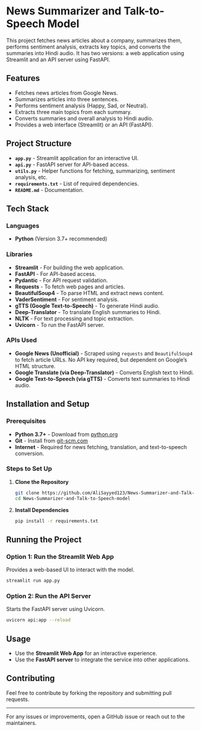 # News Summarizer and Talk-to-Speech Model

This project fetches news articles about a company, summarizes them, performs sentiment analysis, extracts key topics, and converts the summaries into Hindi audio. It has two versions: a web application using Streamlit and an API server using FastAPI.

## Features
- Fetches news articles from Google News.
- Summarizes articles into three sentences.
- Performs sentiment analysis (Happy, Sad, or Neutral).
- Extracts three main topics from each summary.
- Converts summaries and overall analysis to Hindi audio.
- Provides a web interface (Streamlit) or an API (FastAPI).

## Project Structure
- **`app.py`** - Streamlit application for an interactive UI.
- **`api.py`** - FastAPI server for API-based access.
- **`utils.py`** - Helper functions for fetching, summarizing, sentiment analysis, etc.
- **`requirements.txt`** - List of required dependencies.
- **`README.md`** - Documentation.

## Tech Stack
### Languages
- **Python** (Version 3.7+ recommended)

### Libraries
- **Streamlit** - For building the web application.
- **FastAPI** - For API-based access.
- **Pydantic** - For API request validation.
- **Requests** - To fetch web pages and articles.
- **BeautifulSoup4** - To parse HTML and extract news content.
- **VaderSentiment** - For sentiment analysis.
- **gTTS (Google Text-to-Speech)** - To generate Hindi audio.
- **Deep-Translator** - To translate English summaries to Hindi.
- **NLTK** - For text processing and topic extraction.
- **Uvicorn** - To run the FastAPI server.

### APIs Used
- **Google News (Unofficial)** - Scraped using `requests` and `BeautifulSoup4` to fetch article URLs. No API key required, but dependent on Google’s HTML structure.
- **Google Translate (via Deep-Translator)** - Converts English text to Hindi.
- **Google Text-to-Speech (via gTTS)** - Converts text summaries to Hindi audio.

## Installation and Setup
### Prerequisites
- **Python 3.7+** - Download from [python.org](https://www.python.org/)
- **Git** - Install from [git-scm.com](https://git-scm.com/)
- **Internet** - Required for news fetching, translation, and text-to-speech conversion.

### Steps to Set Up
1. **Clone the Repository**
   ```bash
   git clone https://github.com/AliSayyed123/News-Summarizer-and-Talk-to-Speech-model.git
   cd News-Summarizer-and-Talk-to-Speech-model
   ```
2. **Install Dependencies**
   ```bash
   pip install -r requirements.txt
   ```

## Running the Project
### Option 1: Run the Streamlit Web App  
Provides a web-based UI to interact with the model.  
```bash
streamlit run app.py
```

### Option 2: Run the API Server  
Starts the FastAPI server using Uvicorn.
```bash
uvicorn api:app --reload
```

## Usage
- Use the **Streamlit Web App** for an interactive experience.
- Use the **FastAPI server** to integrate the service into other applications.

## Contributing
Feel free to contribute by forking the repository and submitting pull requests.



---

For any issues or improvements, open a GitHub issue or reach out to the maintainers.

